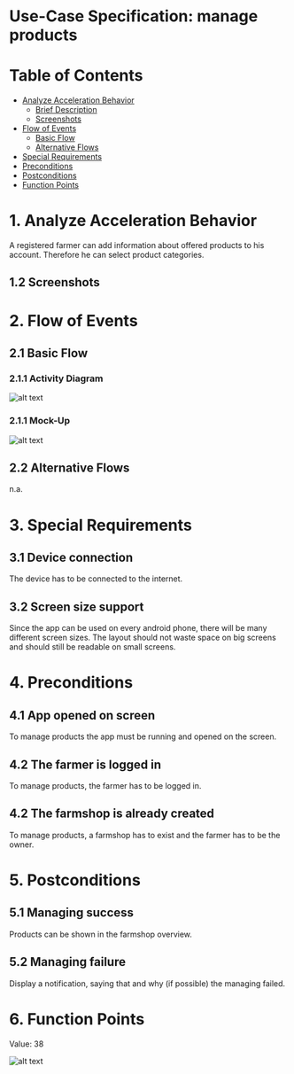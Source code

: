 # Use-Case Specification: manage products

# Table of Contents
- [Analyze Acceleration Behavior](#1-analyze-acceleration-behavior)
    - [Brief Description](#11-brief-description)
    - [Screenshots](#12-screenshots)
- [Flow of Events](#2-flow-of-events)
    - [Basic Flow](#21-basic-flow)
    - [Alternative Flows](#22-alternative-flows)
- [Special Requirements](#3-special-requirements)
- [Preconditions](#4-preconditions)
- [Postconditions](#5-postconditions)
- [Function Points](#6-function-points)


# 1. Analyze Acceleration Behavior

A registered farmer can add information about offered products to his account. Therefore he can select product categories.

## 1.2 Screenshots


# 2. Flow of Events
## 2.1 Basic Flow
### 2.1.1 Activity Diagram

![alt text][ActivityDiagram]

[ActivityDiagram]: https://github.com/linkna/FyF/blob/master/documentation/UC/activity%20Diagrams-manage%20products.jpg "Activity Diagram"

### 2.1.1 Mock-Up
![alt text][MockUp]

[MockUp]: https://github.com/linkna/FyF/blob/master/documentation/UC/Manage%20products%20MockUp%20.png




## 2.2 Alternative Flows
n.a.
# 3. Special Requirements
## 3.1 Device connection 
The device has to be connected to the internet.
## 3.2 Screen size support 
Since the app can be used on every android phone, there will be many different screen sizes. The layout should not waste space on big screens and should still be readable on small screens.

# 4. Preconditions
## 4.1 App opened on screen

To manage products the app must be running and opened on the screen. 

## 4.2 The farmer is logged in

To manage products, the farmer has to be logged in. 

## 4.2 The farmshop is already created
To manage products, a farmshop has to exist and the farmer has to be the owner.

# 5. Postconditions

## 5.1 Managing success
Products can be shown in the farmshop overview. 

## 5.2 Managing failure

Display a notification, saying that and why (if possible) the managing failed.

# 6. Function Points
Value: 38

![alt text][fp]

[fp]: https://github.com/linkna/FyF/blob/master/documentation/UC/manage%20products%20fp.JPG
